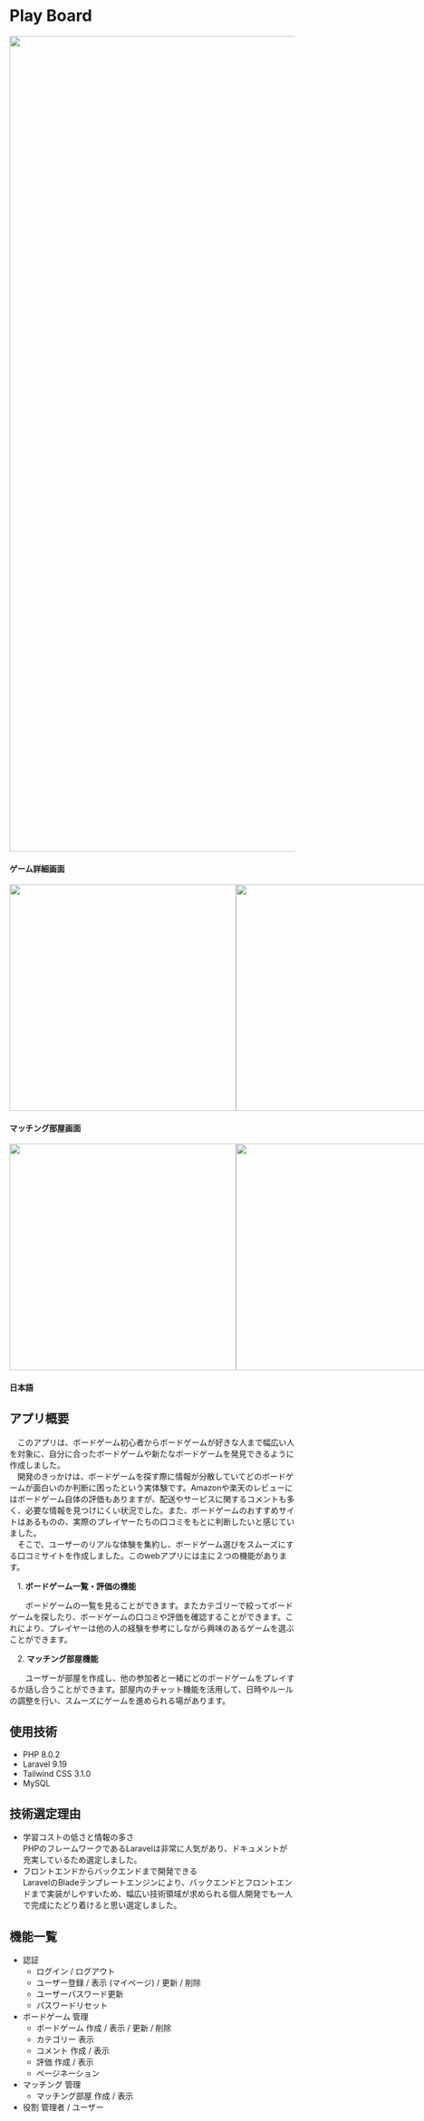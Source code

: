 # Play Board
<img width="1440" src="https://github.com/user-attachments/assets/d3f11d62-1288-4c8b-b796-a8955577ca88" />

#### ゲーム詳細画面
<div style="display: flex">
    <img width="400" height="400" src="https://github.com/user-attachments/assets/29d86f72-9995-41fb-9686-180201558b46" />
    <img width="400" height="400" src="https://github.com/user-attachments/assets/1871d9e7-9620-472d-b445-b9a82a891893" />
</div>

#### マッチング部屋画面
<div style="display: flex">
    <img width="400" hegiht="400" src="https://github.com/user-attachments/assets/f5936419-aa1c-4e8e-8c4e-3c4862dd35b8" />
    <img width="400" hegiht="400" src="https://github.com/user-attachments/assets/4a6e9ee6-fb5f-43ad-bb43-4a437b4b842a" />
</div>

#### 日本語
## アプリ概要
　このアプリは、ボードゲーム初心者からボードゲームが好きな人まで幅広い人を対象に、自分に合ったボードゲームや新たなボードゲームを発見できるように作成しました。  
　開発のきっかけは、ボードゲームを探す際に情報が分散していてどのボードゲームが面白いのか判断に困ったという実体験です。Amazonや楽天のレビューにはボードゲーム自体の評価もありますが、配送やサービスに関するコメントも多く、必要な情報を見つけにくい状況でした。また、ボードゲームのおすすめサイトはあるものの、実際のプレイヤーたちの口コミをもとに判断したいと感じていました。  
　そこで、ユーザーのリアルな体験を集約し、ボードゲーム選びをスムーズにする口コミサイトを作成しました。このwebアプリには主に２つの機能があります。 
 
　1. **ボードゲーム一覧・評価の機能**  
 
　　ボードゲームの一覧を見ることができます。またカテゴリーで絞ってボードゲームを探したり、ボードゲームの口コミや評価を確認することができます。これにより、プレイヤーは他の人の経験を参考にしながら興味のあるゲームを選ぶことができます。  
  
　2. **マッチング部屋機能**  
 
　　ユーザーが部屋を作成し、他の参加者と一緒にどのボードゲームをプレイするか話し合うことができます。部屋内のチャット機能を活用して、日時やルールの調整を行い、スムーズにゲームを進められる場があります。

## 使用技術
- PHP 8.0.2
- Laravel 9.19
- Tailwind CSS 3.1.0
- MySQL

## 技術選定理由
- 学習コストの低さと情報の多さ  
  PHPのフレームワークであるLaravelは非常に人気があり、ドキュメントが充実しているため選定しました。
- フロントエンドからバックエンドまで開発できる  
  LaravelのBladeテンプレートエンジンにより、バックエンドとフロントエンドまで実装がしやすいため、幅広い技術領域が求められる個人開発でも一人で完成にたどり着けると思い選定しました。

## 機能一覧
- 認証
  - ログイン / ログアウト
  - ユーザー登録 / 表示 (マイページ) / 更新 / 削除
  - ユーザーパスワード更新
  - パスワードリセット
- ボードゲーム 管理
  - ボードゲーム 作成 / 表示 / 更新 / 削除
  - カテゴリー 表示
  - コメント 作成 / 表示
  - 評価 作成 / 表示
  - ページネーション
- マッチング 管理
  - マッチング部屋 作成 / 表示
- 役割 管理者 / ユーザー
